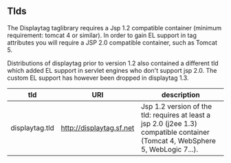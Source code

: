 Tlds
----

The Displaytag taglibrary requires a Jsp 1.2 compatible container
(minimum requirement: tomcat 4 or similar). In order to gain EL support
in tag attributes you will require a JSP 2.0 compatible container, such
as Tomcat 5.

Distributions of displaytag prior to version 1.2 also contained a
different tld which added EL support in servlet engines who don't
support jsp 2.0. The custom EL support has however been dropped in
displaytag 1.3.

| tld                | URI                         | description                                                       |
| ------------------ | --------------------------- | ----------------------------------------------------------------- |
| displaytag.tld     | http://displaytag.sf.net    | Jsp 1.2 version of the tld: requires at least a jsp 2.0 (j2ee 1.3) compatible container (Tomcat 4, WebSphere 5, WebLogic 7...).      |



